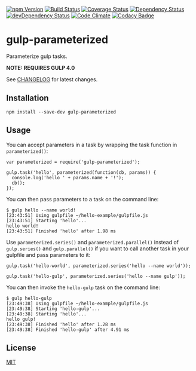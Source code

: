 [![npm Version](https://img.shields.io/npm/v/gulp-parameterized.svg)](https://www.npmjs.com/package/gulp-parameterized)
[![Build Status](https://travis-ci.org/svenschoenung/gulp-parameterized.svg?branch=master)](https://travis-ci.org/svenschoenung/gulp-parameterized)
[![Coverage Status](https://coveralls.io/repos/github/svenschoenung/gulp-parameterized/badge.svg?branch=master)](https://coveralls.io/github/svenschoenung/gulp-parameterized?branch=master)
[![Dependency Status](https://david-dm.org/svenschoenung/gulp-parameterized.svg)](https://david-dm.org/svenschoenung/gulp-parameterized)
[![devDependency Status](https://david-dm.org/svenschoenung/gulp-parameterized/dev-status.svg)](https://david-dm.org/svenschoenung/gulp-parameterized#info=devDependencies) [![Code Climate](https://codeclimate.com/github/svenschoenung/gulp-parameterized/badges/gpa.svg)](https://codeclimate.com/github/svenschoenung/gulp-parameterized)
[![Codacy Badge](https://api.codacy.com/project/badge/Grade/5309f1912ff345e1b51bca85615bd25d)](https://www.codacy.com/app/svenschoenung/gulp-parameterized)

# gulp-parameterized

Parameterize gulp tasks.

**NOTE: REQUIRES GULP 4.0**

See [CHANGELOG](CHANGELOG.md) for latest changes.

## Installation

```
npm install --save-dev gulp-parameterized
```

## Usage

You can accept parameters in a task by wrapping the task function in `parameterized()`:

```
var parameterized = require('gulp-parameterized');

gulp.task('hello', parameterized(function(cb, params)) {
  console.log('hello ' + params.name + '!');
  cb();
});
```

You can then pass parameters to a task on the command line:

```
$ gulp hello --name world!
[23:43:51] Using gulpfile ~/hello-example/gulpfile.js
[23:43:51] Starting 'hello'...
hello world!
[23:43:51] Finished 'hello' after 1.98 ms
```

Use `parameterized.series()` and `parameterized.parallel()` instead of `gulp.series()` and `gulp.parallel()` if you want to call another task in your gulpfile and pass parameters to it:

```
gulp.task('hello-world', parameterized.series('hello --name world'));

gulp.task('hello-gulp', parameterized.series('hello --name gulp'));
```

You can then invoke the `hello-gulp` task on the command line:

```
$ gulp hello-gulp
[23:49:38] Using gulpfile ~/hello-example/gulpfile.js
[23:49:38] Starting 'hello-gulp'...
[23:49:38] Starting 'hello'...
hello gulp!
[23:49:38] Finished 'hello' after 1.28 ms
[23:49:38] Finished 'hello-gulp' after 4.91 ms
```

## License

[MIT](LICENSE)
